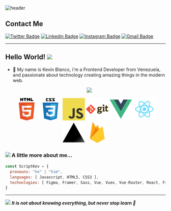 ![header](https://github.com/ScriptKev/ScriptKev/blob/master/src/assets/toGitHub/bannerGitHub.png?raw=true)

<h2 align="left"> Contact Me </h2>

[![Twitter Badge](https://img.shields.io/badge/-@ScriptKev-1ca0f1?style=flat-square&labelColor=1ca0f1&logo=twitter&logoColor=white&link=https://twitter.com/ScriptKev)](https://twitter.com/ScriptKev) [![Linkedin Badge](https://img.shields.io/badge/-ScriptKev-blue?style=flat-square&logo=Linkedin&logoColor=white&link=https://www.linkedin.com/in/ScriptKev/)](https://www.linkedin.com/in/ScriptKev/) [![Instagram Badge](https://img.shields.io/badge/-@ScriptKev-da2b75?style=flat-square&labelColor=white&logo=Instagram&link=https://instagram.com/ScriptKev/)](https://instagram.com/ScriptKev/)
[![Gmail Badge](https://img.shields.io/badge/-script.kev@gmail.com-c14438?style=flat-square&logo=Gmail&logoColor=white&link=mailto:Script.Kev@gmail.com)](mailto:Script.Kev@gmail.com)


----
## Hello World! <img src="https://raw.githubusercontent.com/iampavangandhi/iampavangandhi/master/gifs/Hi.gif" width="30px"></h2>
- 👋 My name is Kevin Blanco, i'm a Frontend Developer from Venezuela, and passionate about technology creating amazing things in the modern web.
	<p align="center"><img src="https://media.giphy.com/media/WUlplcMpOCEmTGBtBW/giphy.gif" width="100"></p>
<p align="center">
<code><img height="70" src="https://raw.githubusercontent.com/github/explore/80688e429a7d4ef2fca1e82350fe8e3517d3494d/topics/html/html.png"></code>
<code><img height="70" src="https://raw.githubusercontent.com/github/explore/80688e429a7d4ef2fca1e82350fe8e3517d3494d/topics/css/css.png"></code>
<code><img height="70" src="https://raw.githubusercontent.com/github/explore/80688e429a7d4ef2fca1e82350fe8e3517d3494d/topics/javascript/javascript.png"></code>
<code><img height="70" src="https://raw.githubusercontent.com/github/explore/80688e429a7d4ef2fca1e82350fe8e3517d3494d/topics/git/git.png"></code>
<code><img height="70" src="https://raw.githubusercontent.com/github/explore/80688e429a7d4ef2fca1e82350fe8e3517d3494d/topics/vue/vue.png"></code>
<code><img height="70" src="https://raw.githubusercontent.com/github/explore/80688e429a7d4ef2fca1e82350fe8e3517d3494d/topics/react/react.png"></code>
<code><img height="70" src="https://raw.githubusercontent.com/github/explore/80688e429a7d4ef2fca1e82350fe8e3517d3494d/topics/zeit/zeit.png"></code>
<code><img height="70" src="https://raw.githubusercontent.com/github/explore/80688e429a7d4ef2fca1e82350fe8e3517d3494d/topics/firebase/firebase.png"></code>
</p>

### <img src="https://media.giphy.com/media/VgCDAzcKvsR6OM0uWg/giphy.gif" width="50"> A little more about me...  

```javascript
const ScriptKev = {
  pronouns: "he" | "him",
  languages: [ Javascript, HTML5, CSS3 ],
  technologies: [ Figma, Framer, Sass, Vue, Vuex, Vue-Router, React, Firebase ],
}
```
----
<img src="https://media.giphy.com/media/12oufCB0MyZ1Go/giphy.gif" width="50"> <em><b>It is not about knowing everything, but never stop learn 🚀</b></em>
